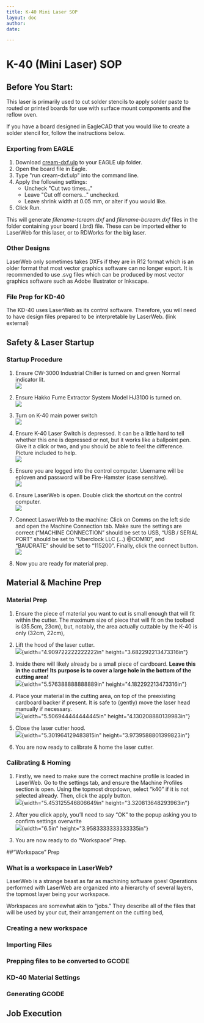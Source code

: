 ```yaml
---
title: K-40 Mini Laser SOP
layout: doc
author: 
date: 

---
```

# K-40 (Mini Laser) SOP

## Before You Start:

This laser is primarily used to cut solder stencils to apply solder paste to routed or printed boards for use with surface mount components and the reflow oven.

If you have a board designed in EagleCAD that you would like to create a solder stencil for, follow the instructions below.

### Exporting from EAGLE
1. Download [cream-dxf.ulp](https://github.com/SWITCHSCIENCE/ssci-eagle-public/raw/master/cream-dxf.ulp) to your EAGLE ulp folder.
2. Open the board file in Eagle.
3. Type "run cream-dxf.ulp" into the command line.
4. Apply the following settings:
    * Uncheck "Cut two times..."
    * Leave "Cut off corners..." unchecked.
    * Leave shrink width at 0.05 mm, or alter if you would like.
5. Click Run.

This will generate *filename-tcream.dxf* and *filename-bcream.dxf* files in the folder containing your board (.brd) file. These can be imported either to LaserWeb for this laser, or to RDWorks for the big laser.

### Other Designs

LaserWeb only sometimes takes DXFs if they are in R12 format which is an older format that most vector graphics software can no longer export. It is recommended to use .svg files which can be produced by most vector graphics software such as Adobe Illustrator or Inkscape.

### File Prep for KD-40

The KD-40 uses LaserWeb as its control software. Therefore, you will
need to have design files prepared to be interpretable by LaserWeb.
(link external)

## Safety & Laser Startup

### Startup Procedure

1.  Ensure CW-3000 Industrial Chiller is turned on and green Normal indicator lit.  
    ![](images/K-40MiniLaserSOPWIP/media/image19.jpg)

2.  Ensure Hakko Fume Extractor System Model HJ3100 is turned on.  
    ![](images/K-40MiniLaserSOPWIP/media/image20.jpg)

3.  Turn on K-40 main power switch  
    ![](images/K-40MiniLaserSOPWIP/media/image8.jpg)

4.  Ensure K-40 Laser Switch is depressed. It can be a little hard to
    tell whether this one is depressed or not, but it works like a
    ballpoint pen. Give it a click or two, and you should be able to
    feel the difference. Picture included to help.  
    ![](images/K-40MiniLaserSOPWIP/media/image22.png)

5.  Ensure you are logged into the control computer. Username will be
    eploven and password will be Fire-Hamster (case sensitive).  
    ![](images/K-40MiniLaserSOPWIP/media/image25.jpg)

6.  Ensure LaserWeb is open. Double click the shortcut on the control computer.  
    ![](images/K-40MiniLaserSOPWIP/media/image23.png)

7.  Connect LaswerWeb to the machine: Click on Comms on the left side
    and open the Machine Connection tab. Make sure the settings are
    correct (“MACHINE CONNECTION” should be set to USB, “USB / SERIAL
    PORT” should be set to “Uberclock LLC (...) @COM10”, and “BAUDRATE”
    should be set to “115200”. Finally, click the connect button.  
    ![](images/K-40MiniLaserSOPWIP/media/image17.png)

8.  Now you are ready for material prep.

## Material & Machine Prep

### Material Prep

1.  Ensure the piece of material you want to cut is small enough that
    will fit within the cutter. The maximum size of piece that will fit
    on the toolbed is (35.5cm, 23cm), but, notably, the area actually
    cuttable by the K-40 is only (32cm, 22cm),

2.  Lift the hood of the laser cutter.  
    ![](images/K-40MiniLaserSOPWIP/media/image9.jpg){width="4.909722222222222in"    height="3.682292213473316in"}

3.  Inside there will likely already be a small piece of cardboard.
    **Leave this in the cutter! Its purpose is to cover a large hole in the bottom of the cutting area!**  
    ![](images/K-40MiniLaserSOPWIP/media/image24.jpg){width="5.576388888888889in"    height="4.182292213473316in"}

4.  Place your material in the cutting area, on top of the preexisting cardboard backer if present. 
    It is safe to (gently) move the laser head manually if necessary.  
    ![](images/K-40MiniLaserSOPWIP/media/image26.jpg){width="5.506944444444445in"    height="4.130208880139983in"}

5.  Close the laser cutter hood.  
    ![](images/K-40MiniLaserSOPWIP/media/image18.jpg){width="5.301964129483815in"    height="3.9739588801399823in"}

6.  You are now ready to calibrate & home the laser cutter.

### Calibrating & Homing

1.  Firstly, we need to make sure the correct machine profile is loaded
    in LaserWeb. Go to the settings tab, and ensure the Machine Profiles
    section is open. Using the topmost dropdown, select “k40” if it is
    not selected already. Then, click the apply
    button.  
    ![](images/K-40MiniLaserSOPWIP/media/image16.png){width="5.453125546806649in"    height="3.320813648293963in"}

2.  After you click apply, you’ll need to say “OK” to the popup asking
    you to confirm settings
    overwrite  
    ![](images/K-40MiniLaserSOPWIP/media/image14.png){width="6.5in"    height="3.9583333333333335in"}

3.  You are now ready to do “Workspace” Prep.

##“Workspace” Prep

### What is a workspace in LaserWeb?

LaserWeb is a strange beast as far as machining software goes!
Operations performed with LaserWeb are organized into a hierarchy of
several layers, the topmost layer being your workspace.

Workspaces are somewhat akin to “jobs.” They describe all of the files
that will be used by your cut, their arrangement on the cutting bed,

### Creating a new workspace

### Importing Files

### Prepping files to be converted to GCODE

### KD-40 Material Settings

### Generating GCODE

## Job Execution
